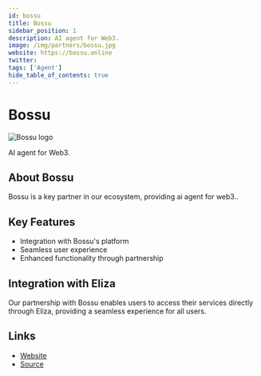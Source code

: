```yaml
---
id: bossu
title: Bossu
sidebar_position: 1
description: AI agent for Web3.
image: /img/partners/bossu.jpg
website: https://bossu.online
twitter:
tags: ['Agent']
hide_table_of_contents: true
---
```


# Bossu

<div className="partner-logo">
  <img src="/img/partners/bossu.jpg" alt="Bossu logo" />
</div>

AI agent for Web3.

## About Bossu

Bossu is a key partner in our ecosystem, providing ai agent for web3..

## Key Features

- Integration with Bossu's platform
- Seamless user experience
- Enhanced functionality through partnership

## Integration with Eliza

Our partnership with Bossu enables users to access their services directly through Eliza, providing a seamless experience for all users.

## Links

- [Website](https://bossu.online)
- [Source](https://bossu.online)
